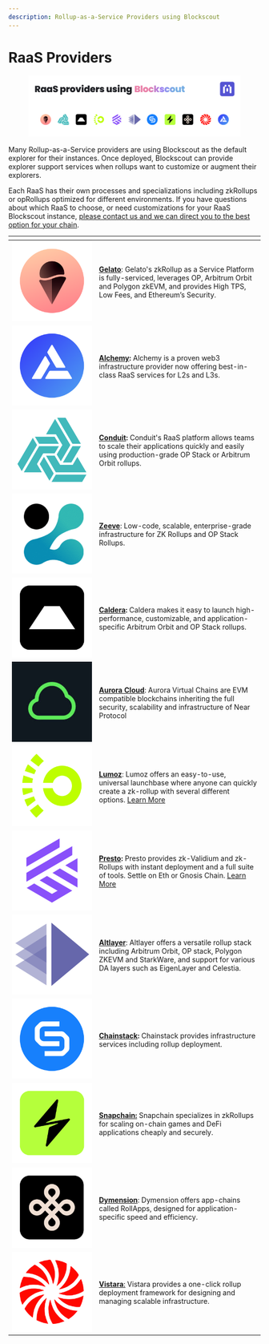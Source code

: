 ```yaml
---
description: Rollup-as-a-Service Providers using Blockscout
---
```


# RaaS Providers



<figure><img src="../../.gitbook/assets/raas_providers.jpg" alt=""><figcaption></figcaption></figure>

Many Rollup-as-a-Service providers are using Blockscout as the default explorer for their instances. Once deployed, Blockscout can provide explorer support services when rollups want to customize or augment their explorers.&#x20;

Each RaaS has their own processes and specializations including zkRollups or opRollups optimized for different environments. If you have questions about which RaaS to choose, or need customizations for your RaaS Blockscout instance, [please contact us and we can direct you to the best option for your chain](https://www.blockscout.com/#contact-us).

<table data-header-hidden><thead><tr><th width="160" align="right"> </th><th> </th></tr></thead><tbody><tr><td align="right"><img src="../../.gitbook/assets/gelato (1).png" alt="Gelato Logo for Blockscout explorer" data-size="original"></td><td><a href="https://www.gelato.network/"><strong>Gelato</strong></a>: Gelato's zkRollup as a Service Platform is fully-serviced, leverages OP, Arbitrum Orbit and Polygon zkEVM, and provides High TPS, Low Fees, and Ethereum’s Security.</td></tr><tr><td align="right"><img src="../../.gitbook/assets/alchemy.png" alt="Conduit logo for Blockscout explorer" data-size="original"></td><td><a href="https://www.alchemy.com/"><strong>Alchemy</strong></a><strong>:</strong> Alchemy is a proven web3 infrastructure provider now offering best-in-class RaaS services for L2s and L3s.</td></tr><tr><td align="right"><img src="../../.gitbook/assets/conduit (1).png" alt="Conduit logo for Blockscout explorer" data-size="original"></td><td><a href="https://conduit.xyz/"><strong>Conduit</strong></a><strong>:</strong> Conduit's RaaS platform allows teams to scale their applications quickly and easily using production-grade OP Stack or Arbitrum Orbit rollups.</td></tr><tr><td align="right"><img src="../../.gitbook/assets/zeeve (2).png" alt="zeeve logo for Blockscout explorer" data-size="original"></td><td><a href="https://www.zeeve.io/"><strong>Zeeve</strong></a>: Low-code, scalable, enterprise-grade infrastructure for ZK Rollups and OP Stack Rollups.</td></tr><tr><td align="right"><img src="../../.gitbook/assets/caldera (1).png" alt="Caldera logo for Blockscout explorer" data-size="original"></td><td><a href="https://caldera.xyz/"><strong>Caldera</strong></a><strong>:</strong> Caldera makes it easy to launch high-performance, customizable, and application-specific Arbitrum Orbit and OP Stack rollups.</td></tr><tr><td align="right"><img src="../../.gitbook/assets/Aurora-Cloud.jpeg" alt="Caldera logo for Blockscout explorer" data-size="original"></td><td><a href="https://auroracloud.dev/"><strong>Aurora Cloud</strong></a>: Aurora Virtual Chains are EVM compatible blockchains inheriting the full security, scalability and infrastructure of Near Protocol</td></tr><tr><td align="right"><img src="../../.gitbook/assets/lumoz (1).png" alt="Lumoz logo for Blockscout explorer" data-size="original"></td><td><a href="https://lumoz.org/?ref=blog.blockscout.com"><strong>Lumoz</strong></a>: Lumoz offers an easy-to-use, universal launchbase where anyone can quickly create a zk-rollup with several different options. <a href="https://www.blog.blockscout.com/lumoz-and-blockscout-collaborate-to-elevate-the-zk-raas-experience/">Learn More</a></td></tr><tr><td align="right"><img src="../../.gitbook/assets/presto (1).png" alt="Presto logo for Blockscout explorer" data-size="original"></td><td><a href="https://gateway.fm/presto/?ref=blog.blockscout.com"><strong>Presto</strong></a><strong>:</strong> Presto provides zk-Validium and zk-Rollups with instant deployment and a full suite of tools. Settle on Eth or Gnosis Chain. <a href="https://www.blog.blockscout.com/blockscout-presto-raas/">Learn More</a></td></tr><tr><td align="right"><img src="../../.gitbook/assets/altlayer (1).png" alt="Altlayer logo for Blockscout explorer" data-size="original"></td><td><a href="https://altlayer.io/raas"><strong>Altlayer</strong></a>: Altlayer offers a versatile rollup stack including Arbitrum Orbit, OP stack, Polygon ZKEVM and StarkWare, and support for various DA layers such as EigenLayer and Celestia.</td></tr><tr><td align="right"><img src="../../.gitbook/assets/chainstack (1).png" alt="Chainstack logo for Blockscout explorer" data-size="original"></td><td><a href="https://chainstack.com/"><strong>Chainstack</strong></a><strong>:</strong> Chainstack provides infrastructure services including rollup deployment.</td></tr><tr><td align="right"><img src="../../.gitbook/assets/snapchain (1).png" alt="Snapchain logo for Blockscout explorer" data-size="original"></td><td><a href="https://www.snapchain.dev/"><strong>Snapchain:</strong></a> Snapchain specializes in zkRollups for scaling on-chain games and DeFi applications cheaply and securely.</td></tr><tr><td align="right"><img src="../../.gitbook/assets/dymension (1).png" alt="Dymension logo for Blockscout explorer" data-size="original"></td><td><a href="https://dymension.xyz/"><strong>Dymension</strong></a>: Dymension offers app-chains called RollApps, designed for application-specific speed and efficiency.</td></tr><tr><td align="right"><img src="../../.gitbook/assets/vistara (1).png" alt="Vistara logo for Blockscout explorer" data-size="original"></td><td><a href="https://www.vistara.dev/"><strong>Vistara</strong>:</a> Vistara provides a one-click rollup deployment framework for designing and managing scalable infrastructure.</td></tr></tbody></table>

